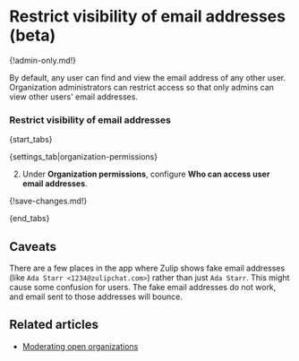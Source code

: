 # Restrict visibility of email addresses (beta)

{!admin-only.md!}

By default, any user can find and view the email address of any other
user. Organization administrators can restrict access so that only admins
can view other users' email addresses.

### Restrict visibility of email addresses

{start_tabs}

{settings_tab|organization-permissions}

2. Under **Organization permissions**, configure **Who can access user email addresses**.

{!save-changes.md!}

{end_tabs}

## Caveats

There are a few places in the app where Zulip shows fake email addresses (like
`Ada Starr <1234@zulipchat.com>`) rather than just `Ada Starr`. This might
cause some confusion for users. The fake email addresses do not work, and
email sent to those addresses will bounce.

## Related articles

* [Moderating open organizations](/help/moderating-open-organizations)
